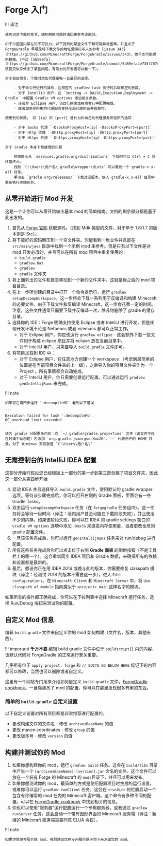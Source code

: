 # Forge 入门

!!! 译注

    请先浏览下面的章节，遇到网络问题时请回来参考该部分。

    由于中国国内存在的不可抗力，以下提到的某些文件下载可能非常困难。并且由于 ForgeGradle 早期是将下载文件的地址硬编码写入的参考 [issue 343](https://github.com/MinecraftForge/ForgeGradle/issues/343)，故不太可能提供镜像。（不过 [5b59efa](https://github.com/MinecraftForge/ForgeGradle/commit/5b59efa4e735f70749ad2be779b780063abc10a2) 该提交似乎修复了某些问题，有能力的开发者可以看一下）。

    对于目前而言，下载时添加代理是唯一且最好的选择。

        - 对于命令行进行的操作，在相应的 gradlew task 执行时后跟相应的参数。
        - 对于 IntelliJ 用户，在 `Setting -> Build,Execution,Deployment -> Gradle` 中配置 Gradle VM options 添加相关参数。
        - 译者非 Eclipse 用户，请自行摸索或在命令行中配置完成。
        - 或者如果你所用的代理服务支持全局代理的话开启即可。

    使用到的参数， 将 [ip] 和 [port] 替代为你自己的代理服务所提供的选项：

        - 对于 Socks 代理 `-DsocksProxyHost=[ip] -DsocksProxyPort=[port]`
        - 对于 Http 代理 `-Dhttp.proxyHost=[ip] -Dhttp.proxyPort=[port]`
        - 对于 Https 代理 `-Dhttps.proxyHost=[ip] -Dhttps.proxyPort=[port]`

    对于 Gradle 本身下载缓慢的问题

        终端提示从 `services.gradle.org/distributions` 下载时可以 Ctrl + C 将终端终止。
        找到 `C:\Users\用户名\.gradle\wrapper\dists` 可以看到一个 gradle-x.x-all 目录。
        手动去 `gradle.org/releases/` 下载对应版本。放入 gradle-x.x-all 目录中重新执行终端任务。

## 从零开始进行 Mod 开发

这是一个让你可以从零开始做出基本 mod 的简单指南。文档的剩余部分都是基于此出发的。

1. 首先从 [Forge 官网](http://files.minecraftforge.net/) 获取源码。（找到 Mdk 类型的文件，对于早于 1.8/1.7 的版本则是 Src）。
1. 将下载好的源码解压到一个空文件夹。你能看到一堆文件并且能在 `src/main/java` 目录中找到一个示例 mod 来参考。但是只有以下文件是对 mod 开发必须的，并且可以在所有 mod 项目中重复使用的：
    - `build.gradle`
    - `gradlew.bat`
    - `gradlew`
    - `gradle` 文件夹
1. 将上面列出的文件和目录移动到一个新的文件夹中，这就是你之后的 mod 项目目录。
1. 在上一步所创建的目录中打开一个命令提示符，运行 `gradlew setupDecompWorkspace`。这一步将会下载一系列用于反编译和构建 Minecraft 的必要文件。由于下载文件和反编译 Minecraft，这一步会花费一定的时间。注意，这些文件通常只需要下载并反编译一次，除非你删除了 gradle 的缓存目录。
1. 选择你的 IDE：Forge 明确支持使用 Eclipse 或者 IntelliJ 进行开发，但是任何开发环境不论是 Netbeans 或者 vi/emacs 都可以正常工作。
    - 对于 Eclipse 用户，你应该运行 `gradlew eclipse` - 这会额外下载一些文件用于构建 eclipse 项目并将 eclipse 放在当前目录中。
    - 对于 IntelliJ 用户，只需要导入 `build.gradle` 文件即可。
1. 将项目加载到 IDE 中：
    - 对于 Eclipse 用户，在任意地方创建一个 workspace （考虑到最简单的位置是在当前项目文件夹的上一级），之后导入你的项目文件夹作为一个 Project ，所有事情都会自动完成。
    - 对于 IntelliJ 用户，你只需要创建运行配置。可以通过运行 `gradlew genIntellijRuns` 来完成。

!!! note

    如果您在第四步运行 `:decompileMC` 看到以下错误

    ```
    Execution failed for task ':decompileMc'.
    GC overhead limit exceeded
    ```

    请为 gradle 分配更多内存：在 `~/.gradle/gradle.properties` 文件（该文件不存在时请手动创建）内添加 `org.gradle.jvmargs=-Xmx2G`。`~` 代表用户的 HOME 目录。对于 Windows 来说就是 `C:\Users\用户名\`

## 无需控制台的 IntelliJ IDEA 配置

这部分开始时假设您已经根据上一部分的第一步到第三部创建了项目文件夹，因此这一部分从第四步开始

4. 启动 IDEA 并且选择导入 `build.gradle` 文件，使用默认的 gradle wrapper 选项。等待该步骤完成后，你可以打开右侧的 Gradle 面板，里面会有一些 Gradle Tasks。
5. 双击运行 `setupDecompWorkspace` 任务（在 `forgegradle` 任务组中）。这一任务将会等待一段时间（译注：墙内用户甚至可能在下载阶段失败），并且使用不少的内存。如果该阶段失败，你可以在 IDEA 的 gradle settings 窗口的 `Gradle VM options` 选项中添加 `-Xmx3G` 来提高内存使用量，或者更改全局的 gradle 配置文件。
6. 一旦该任务完成后，你可以运行 `genIntellijRuns` 任务来对 run/debug 进行配置。
7. 所有这些任务完成后你可以点击位于右侧 **Gradle 面板** 的刷新按钮（不是工具栏上的哪一个），这会重新同步 IDEA 项目和 Gradle 数据，来确保所有的依赖和设置都是最新的。
8. 最后，假设你正在用 IDEA 2016 或晚与此的版本，你需要修复 classpath 模块（译注：经测试 2018 的版本不需要这一步），进入 `Edit configurations`，在 `Minecraft Client` 和 `Minecraft Server` 中，将  `Use classpath of module` 指向类似于 `<project>_main` 这样名字的模块。

如果所有的操作都正确完成，你可以在下拉列表中选择 Minecraft 运行任务，选择 Run/Debug 按钮来测试你的配置。

## 自定义 Mod 信息

编辑 `build.gradle` 文件来自定义你的 mod 如何构建（文件名，版本，其他东西）。

!!! important
    **千万不要** 编辑 build.gradle 文件中位于 `buildscript{}` 内的内容，该默认代码对 ForgeGradle 的正常运行至关重要。

几乎所有位于 `apply project: forge` 和 `// EDITS GO BELOW HERE` 标记下的内容都可以修改，当然也可以删除或者自定义。

这里有一个网站专门用来介绍如何自定义 `build.gradle` 文件，[ForgeGradle cookbook](https://forgegradle.readthedocs.org/en/latest/cookbook/)。一旦你熟悉了 mod 的配置，你可以在那里发现很多有用的东西。

### 简单的 `build.gradle` 自定义设置

以下自定义设置对所有项目都是非常推荐进行配置的。

- 更改构建文件的文件名 - 修改 `archivesBaseName` 的值
- 更改 maven coordinates - 修改 `group` 的值
- 更改版本号 - 修改 `version` 的值

## 构建并测试你的 Mod

1. 如果你想构建你的 mod，运行 `gradlew build` 任务。这会在 `build/libs` 目录中产生一个 `[archivesBaseName]-[version].jar` 命名的文件。这个文件可以放在一个装有 Forge 的 Minecraft 的 `mods`目录下，并且可以用来发布。
2. 如果你想测试你的 mod，最简单的方式是使用配置项目时生成的运行设置。或者你可以运行 `gradlew runClient` 任务。这会在 `<runDir>` 的位置启动一个包含有你编写的 mod 在内的 Minecraft 客户端。这个命令有多种不同的配置。可以在 [ForgeGradle cookbook](https://forgegradle.readthedocs.org/en/latest/cookbook/) 中找到相关的信息。
3. 你也可以使用“服务器”运行配置运行一个专用服务器，或者通过 `gradlew runServer` 任务。这会启动一个带有图形界面的 Minecraft 服务端（译注：新版的 Minecraft 服务端需要同意 ELUA 协议）。

!!! note

    如果你想编写服务端 mod，强烈建议您在专用服务器环境下来测试您的 mod。
